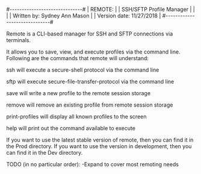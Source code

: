 #------------------------------#
| REMOTE:                      |
|   SSH/SFTP Profile Manager   |
|                              |
| Written by: Sydney Ann Mason |
| Version date: 11/27/2018     |
#------------------------------#

Remote is a CLI-based manager for SSH and SFTP connections via terminals.

It allows you to save, view, and execute profiles via the command line.
Following are the commands that remote will understand:

ssh                 will execute a secure-shell protocol via the command line

sftp                will execute secure-file-transfer-protocol via the command line

save                will write a new profile to the remote session storage

remove              will remove an existing profile from remote session storage

print-profiles      will display all known profiles to the screen

help                will print out the command available to execute

If you want to use the latest stable version of remote, then you can find it in
the Prod directory. If you want to use the version in development, then you can
find it in the Dev directory.

TODO (in no particular order):
     -Expand to cover most remoting needs
